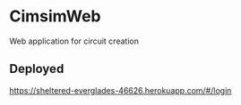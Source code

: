 # CimsimWeb
Web application for circuit creation

## Deployed
https://sheltered-everglades-46626.herokuapp.com/#/login
